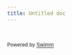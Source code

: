 ```yaml
---
title: Untitled doc
---
```

&nbsp;

<SwmMeta version="3.0.0" repo-id="Z2l0aHViJTNBJTNBU3dpbW1pby1Qcm9qMiUzQSUzQUdpcmktU3dpbW0=" repo-name="Swimmio-Proj2"><sup>Powered by [Swimm](https://app.swimm.io/)</sup></SwmMeta>
